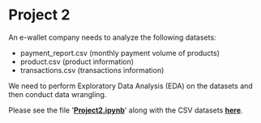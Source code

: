 # **Project 2**

An e-wallet company needs to analyze the following datasets:
-	payment_report.csv (monthly payment volume of products)
-	product.csv (product information)
-	transactions.csv (transactions information)
  
We need to perform Exploratory Data Analysis (EDA) on the datasets and then conduct data wrangling.

Please see the file '[**Project2.ipynb**](https://github.com/tamdang100/python_project2/blob/main/Project2.ipynb)' along with the CSV datasets [**here**](https://drive.google.com/drive/folders/179lmdQ39lrUaSDfvNNX37L9fKevNqylk?usp=sharing).


